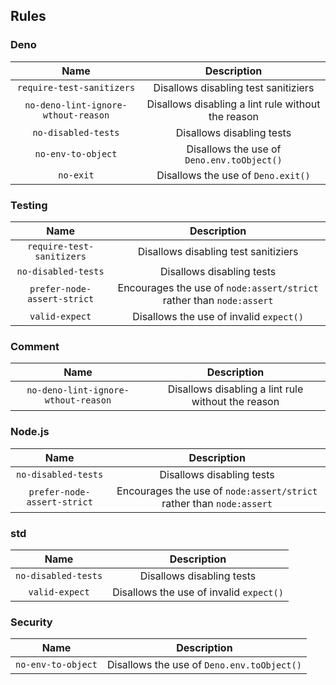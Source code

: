 <!-- This file was generated by `tools/check-and-list-rules.js`. -->

## Rules

### Deno

|                Name                 |                    Description                     |
| :---------------------------------: | :------------------------------------------------: |
|      `require-test-sanitizers`      |        Disallows disabling test sanitiziers        |
| `no-deno-lint-ignore-wthout-reason` | Disallows disabling a lint rule without the reason |
|         `no-disabled-tests`         |             Disallows disabling tests              |
|         `no-env-to-object`          |     Disallows the use of `Deno.env.toObject()`     |
|              `no-exit`              |         Disallows the use of `Deno.exit()`         |

### Testing

|            Name             |                             Description                              |
| :-------------------------: | :------------------------------------------------------------------: |
|  `require-test-sanitizers`  |                 Disallows disabling test sanitiziers                 |
|     `no-disabled-tests`     |                      Disallows disabling tests                       |
| `prefer-node-assert-strict` | Encourages the use of `node:assert/strict` rather than `node:assert` |
|       `valid-expect`        |               Disallows the use of invalid `expect()`                |

### Comment

|                Name                 |                    Description                     |
| :---------------------------------: | :------------------------------------------------: |
| `no-deno-lint-ignore-wthout-reason` | Disallows disabling a lint rule without the reason |

### Node.js

|            Name             |                             Description                              |
| :-------------------------: | :------------------------------------------------------------------: |
|     `no-disabled-tests`     |                      Disallows disabling tests                       |
| `prefer-node-assert-strict` | Encourages the use of `node:assert/strict` rather than `node:assert` |

### std

|        Name         |               Description               |
| :-----------------: | :-------------------------------------: |
| `no-disabled-tests` |        Disallows disabling tests        |
|   `valid-expect`    | Disallows the use of invalid `expect()` |

### Security

|        Name        |                Description                 |
| :----------------: | :----------------------------------------: |
| `no-env-to-object` | Disallows the use of `Deno.env.toObject()` |
